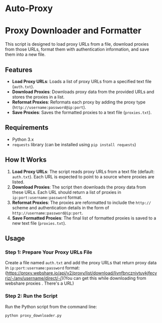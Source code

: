 # Auto-Proxy
# Proxy Downloader and Formatter

This script is designed to load proxy URLs from a file, download proxies from those URLs, format them with authentication information, and save them into a new file.

## Features
- **Load Proxy URLs**: Loads a list of proxy URLs from a specified text file (`auth.txt`).
- **Download Proxies**: Downloads proxy data from the provided URLs and stores the proxies in a list.
- **Reformat Proxies**: Reformats each proxy by adding the proxy type (`http://username:password@ip:port`).
- **Save Proxies**: Saves the formatted proxies to a text file (`proxies.txt`).

## Requirements
- Python 3.x
- `requests` library (can be installed using `pip install requests`)

## How It Works
1. **Load Proxy URLs**: The script reads proxy URLs from a text file (default: `auth.txt`). Each URL is expected to point to a source where proxies are listed.
2. **Download Proxies**: The script then downloads the proxy data from these URLs. Each URL should return a list of proxies in `ip:port:username:password` format.
3. **Reformat Proxies**: The proxies are reformatted to include the `http://` scheme and authentication details in the form of `http://username:password@ip:port`.
4. **Save Formatted Proxies**: The final list of formatted proxies is saved to a new text file (`proxies.txt`).

## Usage

### Step 1: Prepare Your Proxy URLs File
Create a file named `auth.txt` and add the proxy URLs that return proxy data in `ip:port:username:password` format:
(https://proxy.webshare.io/api/v2/proxy/list/download/livnfbncznivtuykjfecyrjz/-/any/username/direct/-/)(You can get this while downloading from webshare proxies . There's a URL)

### Step 2: Run the Script
Run the Python script from the command line:

```bash
python proxy_downloader.py


